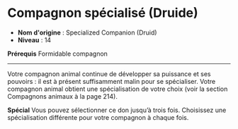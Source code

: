 # Compagnon spécialisé (Druide)

 * **Nom d'origine** : Specialized Companion (Druid)
 * **Niveau** : 14


<p><strong>Prérequis</strong> Formidable compagnon</p>
<hr>
<p>Votre compagnon animal continue de développer sa puissance et ses pouvoirs : il est à présent suffisamment malin pour se spécialiser. Votre compagnon animal obtient une spécialisation de votre choix (voir la section Compagnons animaux à la page 214).</p>
<p><strong>Spécial</strong> Vous pouvez sélectionner ce don jusqu’à trois fois. Choisissez une spécialisation différente pour votre compagnon à chaque fois.</p>